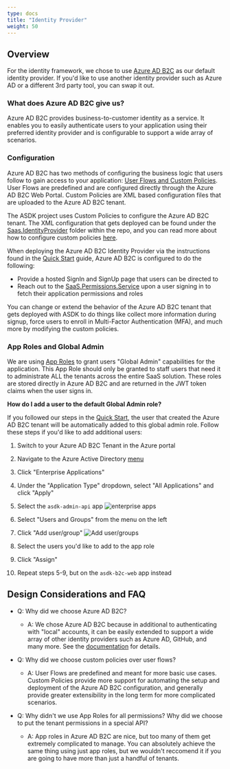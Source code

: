 ```yaml
---
type: docs
title: "Identity Provider"
weight: 50
---
```

## Overview

For the identity framework, we chose to use [Azure AD B2C](https://docs.microsoft.com/azure/active-directory-b2c/overview) as our default identity provider. If you'd like to use another identity provider such as Azure AD or a different 3rd party tool, you can swap it out. 

### What does Azure AD B2C give us?

Azure AD B2C provides business-to-customer identity as a service. It enables you to easily authenticate users to your application using their preferred identity provider and is configurable to support a wide array of scenarios.

### Configuration

Azure AD B2C has two methods of configuring the business logic that users follow to gain access to your application: [User Flows and Custom Policies](https://docs.microsoft.com/azure/active-directory-b2c/user-flow-overview). User Flows are predefined and are configured directly through the Azure AD B2C Web Portal. Custom Policies are XML based configuration files that are uploaded to the Azure AD B2C tenant.

The ASDK project uses Custom Policies to configure the Azure AD B2C tenant. The XML configuration that gets deployed can be found under the [Saas.IdentityProvider](https://github.com/Azure/azure-saas/tree/main/src/Saas.Identity/Saas.IdentityProvider) folder within the repo, and you can read more about how to configure custom policies [here](https://docs.microsoft.com/azure/active-directory-b2c/user-flow-overview).

When deploying the Azure AD B2C Identity Provider via the instructions found in the [Quick Start](../../quick-start) guide, Azure AD B2C is configured to do the following:

- Provide a hosted SignIn and SignUp page that users can be directed to
- Reach out to the [SaaS.Permissions.Service](../permissions-service) upon a user signing in to fetch their application permissions and roles

You can change or extend the behavior of the Azure AD B2C tenant that gets deployed with ASDK to do things like collect more information during signup, force users to enroll in Multi-Factor Authentication (MFA), and much more by modifying the custom policies.

### App Roles and Global Admin

We are using [App Roles](https://docs.microsoft.com/azure/active-directory/develop/howto-add-app-roles-in-azure-ad-apps) to grant users "Global Admin" capabilities for the application. This App Role should only be granted to staff users that need it to administrate ALL the tenants across the entire SaaS solution. These roles are stored directly in Azure AD B2C and are returned in the JWT token claims when the user signs in.

**How do I add a user to the default Global Admin role?**

If you followed our steps in the [Quick Start](../../quick-start), the user that created the Azure AD B2C tenant will  be automatically added to this global admin role. Follow these steps if you'd like to add additional users:

1. Switch to your Azure AD B2C Tenant in the Azure portal

2. Navigate to the Azure Active Directory [menu](https://portal.azure.com/#blade/Microsoft_AAD_IAM/ActiveDirectoryMenuBlade/Overview)

3. Click "Enterprise Applications"

4. Under the "Application Type" dropdown, select "All Applications" and click "Apply"

5. Select the `asdk-admin-api` app ![enterprise apps](/azure-saas/images/aad-enterprise-apps.png)

6. Select "Users and Groups" from the menu on the left

7. Click "Add user/group" ![Add user/groups](/azure-saas/images/aad-enterprise-apps-users-groups.png)

8. Select the users you'd like to add to the app role

9. Click "Assign"

10. Repeat steps  5-9, but on the `asdk-b2c-web` app instead

## Design Considerations and FAQ

- Q: Why did we choose Azure AD B2C?
  - A: We chose Azure AD B2C because in additional to authenticating with "local" accounts, it can be easily extended to support a wide array of other identity providers such as Azure AD, GitHub, and many more. See the [documentation](https://docs.microsoft.com/azure/active-directory-b2c/add-identity-provider) for details.

- Q: Why did we choose custom policies over user flows?
  - A: User Flows are predefined and meant for more basic use cases. Custom Policies provide more support for automating the setup and deployment of the Azure AD B2C configuration, and generally provide greater extensibility in the long term for more complicated scenarios.

- Q: Why didn't we use App Roles for all permissions? Why did we choose to put the tenant permissions in a special API?
  - A: App roles in Azure AD B2C are nice, but too many of them get extremely complicated to manage. You can absolutely achieve the same thing using just app roles, but we wouldn't reccomend it if you are going to have more than just a handful of tenants. 

